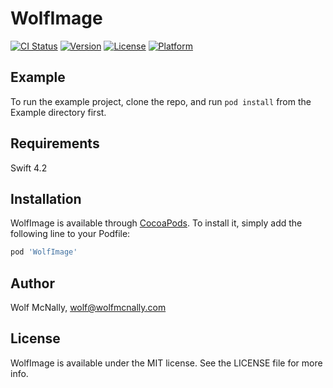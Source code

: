 # WolfImage

[![CI Status](https://img.shields.io/travis/wolfmcnally/WolfImage.svg?style=flat)](https://travis-ci.org/wolfmcnally/WolfImage)
[![Version](https://img.shields.io/cocoapods/v/WolfImage.svg?style=flat)](https://cocoapods.org/pods/WolfImage)
[![License](https://img.shields.io/cocoapods/l/WolfImage.svg?style=flat)](https://cocoapods.org/pods/WolfImage)
[![Platform](https://img.shields.io/cocoapods/p/WolfImage.svg?style=flat)](https://cocoapods.org/pods/WolfImage)

## Example

To run the example project, clone the repo, and run `pod install` from the Example directory first.

## Requirements

Swift 4.2

## Installation

WolfImage is available through [CocoaPods](https://cocoapods.org). To install
it, simply add the following line to your Podfile:

```ruby
pod 'WolfImage'
```

## Author

Wolf McNally, wolf@wolfmcnally.com

## License

WolfImage is available under the MIT license. See the LICENSE file for more info.
